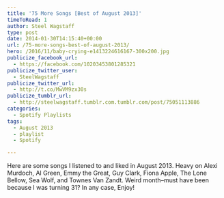 ```yaml
---
title: '75 More Songs [Best of August 2013]'
timeToRead: 1 
author: Steel Wagstaff
type: post
date: 2014-01-30T14:15:40+00:00
url: /75-more-songs-best-of-august-2013/
hero: /2016/11/baby-crying-e1413224616167-300x200.jpg
publicize_facebook_url:
  - https://facebook.com/10203453801285321
publicize_twitter_user:
  - SteelWagstaff
publicize_twitter_url:
  - http://t.co/MwVM9zx30s
publicize_tumblr_url:
  - http://steelwagstaff.tumblr.com.tumblr.com/post/75051113886
categories:
  - Spotify Playlists
tags:
  - August 2013
  - playlist
  - Spotify

---
```

Here are some songs I listened to and liked in August 2013. Heavy on Alexi Murdoch, Al Green, Emmy the Great, Guy Clark, Fiona Apple, The Lone Bellow, Sea Wolf, and Townes Van Zandt. Weird month&#8211;must have been because I was turning 31? In any case, Enjoy!